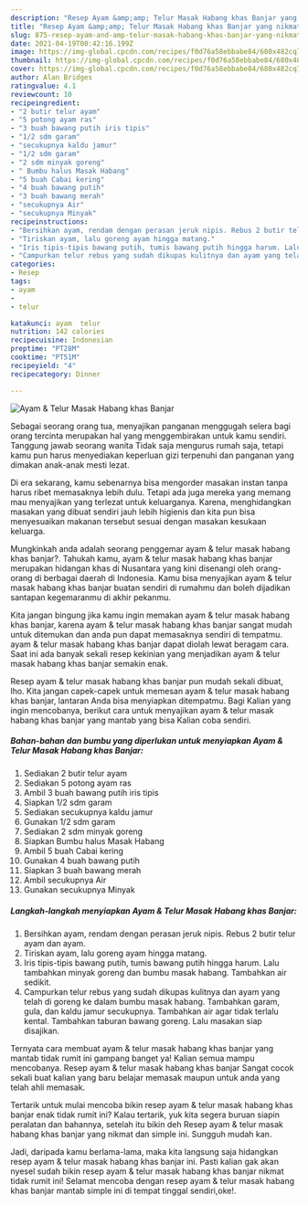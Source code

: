 ```yaml
---
description: "Resep Ayam &amp;amp; Telur Masak Habang khas Banjar yang nikmat Untuk Jualan"
title: "Resep Ayam &amp;amp; Telur Masak Habang khas Banjar yang nikmat Untuk Jualan"
slug: 875-resep-ayam-and-amp-telur-masak-habang-khas-banjar-yang-nikmat-untuk-jualan
date: 2021-04-19T00:42:16.199Z
image: https://img-global.cpcdn.com/recipes/f0d76a58ebbabe84/680x482cq70/ayam-telur-masak-habang-khas-banjar-foto-resep-utama.jpg
thumbnail: https://img-global.cpcdn.com/recipes/f0d76a58ebbabe84/680x482cq70/ayam-telur-masak-habang-khas-banjar-foto-resep-utama.jpg
cover: https://img-global.cpcdn.com/recipes/f0d76a58ebbabe84/680x482cq70/ayam-telur-masak-habang-khas-banjar-foto-resep-utama.jpg
author: Alan Bridges
ratingvalue: 4.1
reviewcount: 10
recipeingredient:
- "2 butir telur ayam"
- "5 potong ayam ras"
- "3 buah bawang putih iris tipis"
- "1/2 sdm garam"
- "secukupnya kaldu jamur"
- "1/2 sdm garam"
- "2 sdm minyak goreng"
- " Bumbu halus Masak Habang"
- "5 buah Cabai kering"
- "4 buah bawang putih"
- "3 buah bawang merah"
- "secukupnya Air"
- "secukupnya Minyak"
recipeinstructions:
- "Bersihkan ayam, rendam dengan perasan jeruk nipis. Rebus 2 butir telur ayam dan ayam."
- "Tiriskan ayam, lalu goreng ayam hingga matang."
- "Iris tipis-tipis bawang putih, tumis bawang putih hingga harum. Lalu tambahkan minyak goreng dan bumbu masak habang. Tambahkan air sedikit."
- "Campurkan telur rebus yang sudah dikupas kulitnya dan ayam yang telah di goreng ke dalam bumbu masak habang. Tambahkan garam, gula, dan kaldu jamur secukupnya. Tambahkan air agar tidak terlalu kental. Tambahkan taburan bawang goreng. Lalu masakan siap disajikan."
categories:
- Resep
tags:
- ayam
- 
- telur

katakunci: ayam  telur 
nutrition: 142 calories
recipecuisine: Indonesian
preptime: "PT28M"
cooktime: "PT51M"
recipeyield: "4"
recipecategory: Dinner

---
```



![Ayam &amp; Telur Masak Habang khas Banjar](https://img-global.cpcdn.com/recipes/f0d76a58ebbabe84/680x482cq70/ayam-telur-masak-habang-khas-banjar-foto-resep-utama.jpg)

Sebagai seorang orang tua, menyajikan panganan menggugah selera bagi orang tercinta merupakan hal yang menggembirakan untuk kamu sendiri. Tanggung jawab seorang  wanita Tidak saja mengurus rumah saja, tetapi kamu pun harus menyediakan keperluan gizi terpenuhi dan panganan yang dimakan anak-anak mesti lezat.

Di era  sekarang, kamu sebenarnya bisa mengorder masakan instan tanpa harus ribet memasaknya lebih dulu. Tetapi ada juga mereka yang memang mau menyajikan yang terlezat untuk keluarganya. Karena, menghidangkan masakan yang dibuat sendiri jauh lebih higienis dan kita pun bisa menyesuaikan makanan tersebut sesuai dengan masakan kesukaan keluarga. 



Mungkinkah anda adalah seorang penggemar ayam &amp; telur masak habang khas banjar?. Tahukah kamu, ayam &amp; telur masak habang khas banjar merupakan hidangan khas di Nusantara yang kini disenangi oleh orang-orang di berbagai daerah di Indonesia. Kamu bisa menyajikan ayam &amp; telur masak habang khas banjar buatan sendiri di rumahmu dan boleh dijadikan santapan kegemaranmu di akhir pekanmu.

Kita jangan bingung jika kamu ingin memakan ayam &amp; telur masak habang khas banjar, karena ayam &amp; telur masak habang khas banjar sangat mudah untuk ditemukan dan anda pun dapat memasaknya sendiri di tempatmu. ayam &amp; telur masak habang khas banjar dapat diolah lewat beragam cara. Saat ini ada banyak sekali resep kekinian yang menjadikan ayam &amp; telur masak habang khas banjar semakin enak.

Resep ayam &amp; telur masak habang khas banjar pun mudah sekali dibuat, lho. Kita jangan capek-capek untuk memesan ayam &amp; telur masak habang khas banjar, lantaran Anda bisa menyiapkan ditempatmu. Bagi Kalian yang ingin mencobanya, berikut cara untuk menyajikan ayam &amp; telur masak habang khas banjar yang mantab yang bisa Kalian coba sendiri.

<!--inarticleads1-->

##### Bahan-bahan dan bumbu yang diperlukan untuk menyiapkan Ayam &amp; Telur Masak Habang khas Banjar:

1. Sediakan 2 butir telur ayam
1. Sediakan 5 potong ayam ras
1. Ambil 3 buah bawang putih iris tipis
1. Siapkan 1/2 sdm garam
1. Sediakan secukupnya kaldu jamur
1. Gunakan 1/2 sdm garam
1. Sediakan 2 sdm minyak goreng
1. Siapkan  Bumbu halus Masak Habang
1. Ambil 5 buah Cabai kering
1. Gunakan 4 buah bawang putih
1. Siapkan 3 buah bawang merah
1. Ambil secukupnya Air
1. Gunakan secukupnya Minyak




<!--inarticleads2-->

##### Langkah-langkah menyiapkan Ayam &amp; Telur Masak Habang khas Banjar:

1. Bersihkan ayam, rendam dengan perasan jeruk nipis. Rebus 2 butir telur ayam dan ayam.
1. Tiriskan ayam, lalu goreng ayam hingga matang.
1. Iris tipis-tipis bawang putih, tumis bawang putih hingga harum. Lalu tambahkan minyak goreng dan bumbu masak habang. Tambahkan air sedikit.
1. Campurkan telur rebus yang sudah dikupas kulitnya dan ayam yang telah di goreng ke dalam bumbu masak habang. Tambahkan garam, gula, dan kaldu jamur secukupnya. Tambahkan air agar tidak terlalu kental. Tambahkan taburan bawang goreng. Lalu masakan siap disajikan.




Ternyata cara membuat ayam &amp; telur masak habang khas banjar yang mantab tidak rumit ini gampang banget ya! Kalian semua mampu mencobanya. Resep ayam &amp; telur masak habang khas banjar Sangat cocok sekali buat kalian yang baru belajar memasak maupun untuk anda yang telah ahli memasak.

Tertarik untuk mulai mencoba bikin resep ayam &amp; telur masak habang khas banjar enak tidak rumit ini? Kalau tertarik, yuk kita segera buruan siapin peralatan dan bahannya, setelah itu bikin deh Resep ayam &amp; telur masak habang khas banjar yang nikmat dan simple ini. Sungguh mudah kan. 

Jadi, daripada kamu berlama-lama, maka kita langsung saja hidangkan resep ayam &amp; telur masak habang khas banjar ini. Pasti kalian gak akan nyesel sudah bikin resep ayam &amp; telur masak habang khas banjar nikmat tidak rumit ini! Selamat mencoba dengan resep ayam &amp; telur masak habang khas banjar mantab simple ini di tempat tinggal sendiri,oke!.

